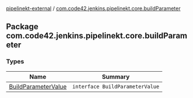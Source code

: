 [pipelinekt-external](../index.md) / [com.code42.jenkins.pipelinekt.core.buildParameter](./index.md)

## Package com.code42.jenkins.pipelinekt.core.buildParameter

### Types

| Name | Summary |
|---|---|
| [BuildParameterValue](-build-parameter-value/index.md) | `interface BuildParameterValue` |
